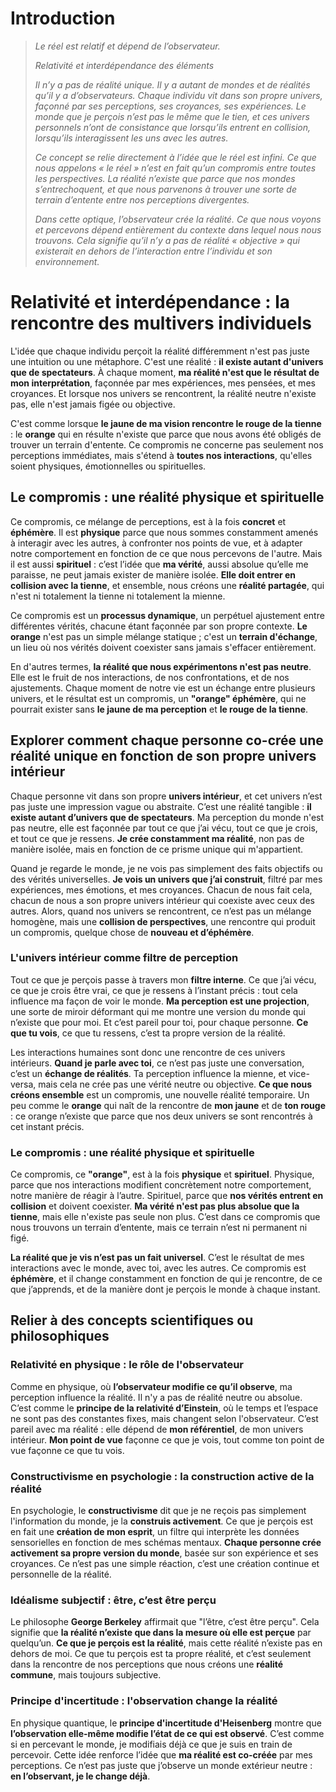 # Introduction

> *Le réel est relatif et dépend de l’observateur.*
>
> *Relativité et interdépendance des éléments*
>
> *Il n’y a pas de réalité unique. Il y a autant de mondes et de réalités qu’il y a d’observateurs. Chaque individu vit dans son propre univers, façonné par ses perceptions, ses croyances, ses expériences. Le monde que je perçois n’est pas le même que le tien, et ces univers personnels n’ont de consistance que lorsqu’ils entrent en collision, lorsqu’ils interagissent les uns avec les autres.*
>
> *Ce concept se relie directement à l’idée que le réel est infini. Ce que nous appelons « le réel » n’est en fait qu’un compromis entre toutes les perspectives. La réalité n’existe que parce que nos mondes s’entrechoquent, et que nous parvenons à trouver une sorte de terrain d’entente entre nos perceptions divergentes.*
>
> *Dans cette optique, l’observateur crée la réalité. Ce que nous voyons et percevons dépend entièrement du contexte dans lequel nous nous trouvons. Cela signifie qu’il n’y a pas de réalité « objective » qui existerait en dehors de l’interaction entre l’individu et son environnement.*


# Relativité et interdépendance : la rencontre des multivers individuels

L'idée que chaque individu perçoit la réalité différemment n'est pas juste une intuition ou une métaphore. C'est une réalité : **il existe autant d'univers que de spectateurs**. À chaque moment, **ma réalité n'est que le résultat de mon interprétation**, façonnée par mes expériences, mes pensées, et mes croyances. Et lorsque nos univers se rencontrent, la réalité neutre n'existe pas, elle n'est jamais figée ou objective.

C'est comme lorsque **le jaune de ma vision rencontre le rouge de la tienne** : le **orange** qui en résulte n'existe que parce que nous avons été obligés de trouver un terrain d'entente. Ce compromis ne concerne pas seulement nos perceptions immédiates, mais s'étend à **toutes nos interactions**, qu'elles soient physiques, émotionnelles ou spirituelles.

## Le compromis : une réalité physique et spirituelle

Ce compromis, ce mélange de perceptions, est à la fois **concret** et **éphémère**. Il est **physique** parce que nous sommes constamment amenés à interagir avec les autres, à confronter nos points de vue, et à adapter notre comportement en fonction de ce que nous percevons de l'autre. Mais il est aussi **spirituel** : c’est l’idée que **ma vérité**, aussi absolue qu’elle me paraisse, ne peut jamais exister de manière isolée. **Elle doit entrer en collision avec la tienne**, et ensemble, nous créons une **réalité partagée**, qui n'est ni totalement la tienne ni totalement la mienne.

Ce compromis est un **processus dynamique**, un perpétuel ajustement entre différentes vérités, chacune étant façonnée par son propre contexte. **Le orange** n'est pas un simple mélange statique ; c'est un **terrain d'échange**, un lieu où nos vérités doivent coexister sans jamais s'effacer entièrement.

En d'autres termes, **la réalité que nous expérimentons n'est pas neutre**. Elle est le fruit de nos interactions, de nos confrontations, et de nos ajustements. Chaque moment de notre vie est un échange entre plusieurs univers, et le résultat est un compromis, un **"orange" éphémère**, qui ne pourrait exister sans **le jaune de ma perception** et **le rouge de la tienne**.

## Explorer comment chaque personne co-crée une réalité unique en fonction de son propre univers intérieur

Chaque personne vit dans son propre **univers intérieur**, et cet univers n’est pas juste une impression vague ou abstraite. C’est une réalité tangible : **il existe autant d’univers que de spectateurs**. Ma perception du monde n'est pas neutre, elle est façonnée par tout ce que j’ai vécu, tout ce que je crois, et tout ce que je ressens. **Je crée constamment ma réalité**, non pas de manière isolée, mais en fonction de ce prisme unique qui m'appartient.

Quand je regarde le monde, je ne vois pas simplement des faits objectifs ou des vérités universelles. **Je vois un univers que j’ai construit**, filtré par mes expériences, mes émotions, et mes croyances. Chacun de nous fait cela, chacun de nous a son propre univers intérieur qui coexiste avec ceux des autres. Alors, quand nos univers se rencontrent, ce n’est pas un mélange homogène, mais une **collision de perspectives**, une rencontre qui produit un compromis, quelque chose de **nouveau et d’éphémère**.

### L'univers intérieur comme filtre de perception

Tout ce que je perçois passe à travers mon **filtre interne**. Ce que j’ai vécu, ce que je crois être vrai, ce que je ressens à l’instant précis : tout cela influence ma façon de voir le monde. **Ma perception est une projection**, une sorte de miroir déformant qui me montre une version du monde qui n’existe que pour moi. Et c’est pareil pour toi, pour chaque personne. **Ce que tu vois**, ce que tu ressens, c’est ta propre version de la réalité.

Les interactions humaines sont donc une rencontre de ces univers intérieurs. **Quand je parle avec toi**, ce n’est pas juste une conversation, c’est un **échange de réalités**. Ta perception influence la mienne, et vice-versa, mais cela ne crée pas une vérité neutre ou objective. **Ce que nous créons ensemble** est un compromis, une nouvelle réalité temporaire. Un peu comme le **orange** qui naît de la rencontre de **mon jaune** et de **ton rouge** : ce orange n’existe que parce que nos deux univers se sont rencontrés à cet instant précis.

### Le compromis : une réalité physique et spirituelle

Ce compromis, ce **"orange"**, est à la fois **physique** et **spirituel**. Physique, parce que nos interactions modifient concrètement notre comportement, notre manière de réagir à l’autre. Spirituel, parce que **nos vérités entrent en collision** et doivent coexister. **Ma vérité n'est pas plus absolue que la tienne**, mais elle n'existe pas seule non plus. C’est dans ce compromis que nous trouvons un terrain d’entente, mais ce terrain n’est ni permanent ni figé.

**La réalité que je vis n’est pas un fait universel**. C’est le résultat de mes interactions avec le monde, avec toi, avec les autres. Ce compromis est **éphémère**, et il change constamment en fonction de qui je rencontre, de ce que j’apprends, et de la manière dont je perçois le monde à chaque instant.

## Relier à des concepts scientifiques ou philosophiques

### Relativité en physique : le rôle de l'observateur

Comme en physique, où **l’observateur modifie ce qu’il observe**, ma perception influence la réalité. Il n'y a pas de réalité neutre ou absolue. C’est comme le **principe de la relativité d’Einstein**, où le temps et l’espace ne sont pas des constantes fixes, mais changent selon l'observateur. C’est pareil avec ma réalité : elle dépend de **mon référentiel**, de mon univers intérieur. **Mon point de vue** façonne ce que je vois, tout comme ton point de vue façonne ce que tu vois.

### Constructivisme en psychologie : la construction active de la réalité

En psychologie, le **constructivisme** dit que je ne reçois pas simplement l'information du monde, je la **construis activement**. Ce que je perçois est en fait une **création de mon esprit**, un filtre qui interprète les données sensorielles en fonction de mes schémas mentaux. **Chaque personne crée activement sa propre version du monde**, basée sur son expérience et ses croyances. Ce n’est pas une simple réaction, c’est une création continue et personnelle de la réalité.

### Idéalisme subjectif : être, c’est être perçu

Le philosophe **George Berkeley** affirmait que "l’être, c’est être perçu". Cela signifie que **la réalité n’existe que dans la mesure où elle est perçue** par quelqu’un. **Ce que je perçois est la réalité**, mais cette réalité n’existe pas en dehors de moi. Ce que tu perçois est ta propre réalité, et c’est seulement dans la rencontre de nos perceptions que nous créons une **réalité commune**, mais toujours subjective.

### Principe d'incertitude : l'observation change la réalité

En physique quantique, le **principe d'incertitude d'Heisenberg** montre que **l’observation elle-même modifie l’état de ce qui est observé**. C’est comme si en percevant le monde, je modifiais déjà ce que je suis en train de percevoir. Cette idée renforce l’idée que **ma réalité est co-créée** par mes perceptions. Ce n’est pas juste que j’observe un monde extérieur neutre : **en l’observant, je le change déjà**.
